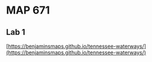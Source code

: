 # MAP 671
## Lab 1

[https://benjaminsmaps.github.io/tennessee-waterways/](https://benjaminsmaps.github.io/tennessee-waterways/)
